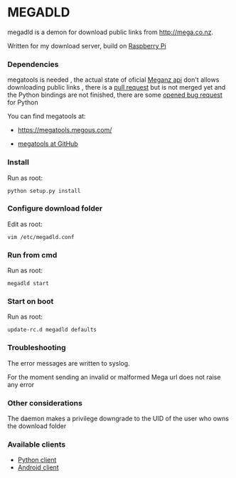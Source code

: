 # MEGADLD
megadld is a demon for download public links from http://mega.co.nz.

Written for my download server, build on [Raspberry Pi](https://www.raspberrypi.org/)

### Dependencies
megatools is needed , the actual state of oficial [Meganz api](https://github.com/meganz/sdk) don't 
allows downloading public links , there is a [pull request](https://github.com/meganz/sdk/pull/397) but is 
not merged yet and the Python bindings are not finished, there are 
some [opened bug request](https://github.com/meganz/sdk/issues/435) for Python

You can find megatools at:

- https://megatools.megous.com/

- [megatools at GitHub](https://github.com/megous/megatools)

### Install
Run as root:
```
python setup.py install
```

### Configure download folder
Edit as root:
```
vim /etc/megadld.conf
```

### Run from cmd
Run as root:
```
megadld start
```

### Start on boot
Run as root:
```
update-rc.d megadld defaults
```

### Troubleshooting
The error messages are written to syslog.

For the moment sending an invalid or malformed Mega url does not raise any error

### Other considerations
The daemon makes a privilege downgrade to the UID of the user who owns the download folder

### Available clients

- [Python client](https://github.com/arrase/megadld-cli)
- [Android client](https://github.com/arrase/megadld-cli-android)
